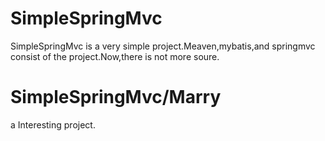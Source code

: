 # SimpleSpringMvc
SimpleSpringMvc is a very simple project.Meaven,mybatis,and springmvc consist of the project.Now,there is not more soure.

# SimpleSpringMvc/Marry
a Interesting project.
